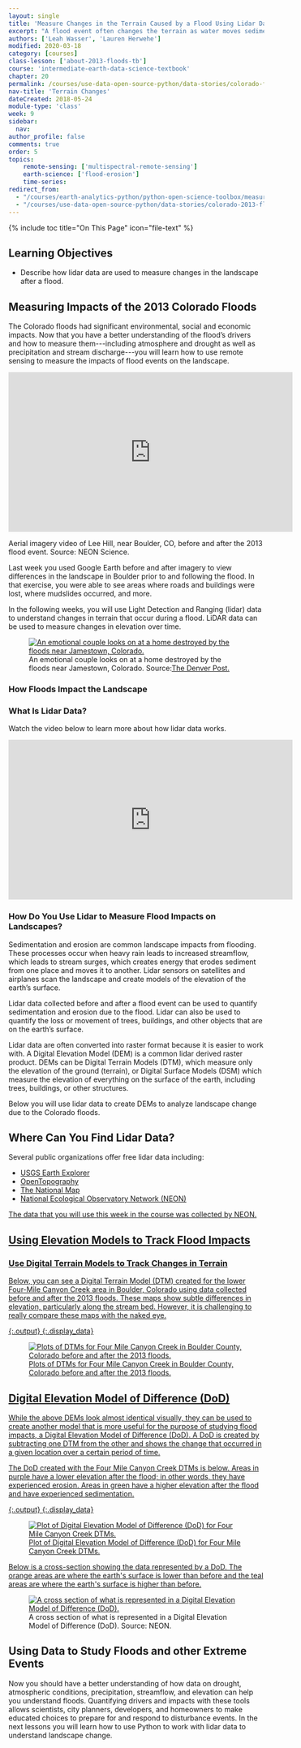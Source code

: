 ```yaml
---
layout: single
title: 'Measure Changes in the Terrain Caused by a Flood Using Lidar Data'
excerpt: "A flood event often changes the terrain as water moves sediment and debris across the landscape. Learn how terrain changes are measured using lidar remote sensing data."
authors: ['Leah Wasser', 'Lauren Herwehe']
modified: 2020-03-18
category: [courses]
class-lesson: ['about-2013-floods-tb']
course: 'intermediate-earth-data-science-textbook'
chapter: 20
permalink: /courses/use-data-open-source-python/data-stories/colorado-floods-2013/measure-changes-in-terrain-caused-by-floods/
nav-title: 'Terrain Changes'
dateCreated: 2018-05-24
module-type: 'class'
week: 9
sidebar:
  nav:
author_profile: false
comments: true
order: 5
topics: 
    remote-sensing: ['multispectral-remote-sensing']
    earth-science: ['flood-erosion']
    time-series:  
redirect_from:
  - "/courses/earth-analytics-python/python-open-science-toolbox/measure-changes-in-terrain-caused-by-floods/"
  - "/courses/use-data-open-source-python/data-stories/colorado-2013-floods/measure-changes-in-terrain-caused-by-floods/"
---
```


{% include toc title="On This Page" icon="file-text" %}

<div class='notice--success' markdown="1">

## <i class="fa fa-graduation-cap" aria-hidden="true"></i> Learning Objectives

* Describe how lidar data are used to measure changes in the landscape after a flood.

</div>


## Measuring Impacts of the 2013 Colorado Floods

The Colorado floods had significant environmental, social and economic impacts. Now that you have a better understanding of the flood’s drivers and how to measure them---including atmosphere and drought as well as precipitation and stream discharge---you will learn how to use remote sensing to measure the impacts of flood events on the landscape.

<iframe width="560" height="315" src="https://www.youtube.com/embed/bUcWERTM-OA?rel=0" frameborder="0" allow="autoplay; encrypted-media" allowfullscreen></iframe>

Aerial imagery video of Lee Hill, near Boulder, CO, before and after the 2013 flood event. Source: NEON Science.


Last week you used Google Earth before and after imagery to view differences in the landscape in Boulder prior to and following the flood. In that exercise, you were able to see areas where roads and buildings were lost, where mudslides occurred, and more. 

In the following weeks, you will use Light Detection and Ranging (lidar) data to understand changes in terrain that occur during a flood. LiDAR data can be used to measure changes in elevation over time.
 
<figure>
 <a href="{{ site.url }}/images/earth-analytics/science/colorado-2013-floods/jamestown-home-destroyed-colorado-floods.jpg">
 <img src="{{ site.url }}/images/earth-analytics/science/colorado-2013-floods/jamestown-home-destroyed-colorado-floods.jpg" alt = "An emotional couple looks on at a home destroyed by the floods near Jamestown, Colorado."></a>
 <figcaption>An emotional couple looks on at a home destroyed by the floods near Jamestown, Colorado. Source:<a href="https://www.denverpost.com/2015/09/12/two-years-later-2013-colorado-floods-remain-a-nightmare-for-some/" target="_blank">The Denver Post.</a>
 </figcaption>
</figure>


### How Floods Impact the Landscape

### What Is Lidar Data?

Watch the video below to learn more about how lidar data works. 

<iframe width="560" height="315" src="https://www.youtube.com/embed/EYbhNSUnIdU?rel=0" frameborder="0" allow="autoplay; encrypted-media" allowfullscreen></iframe>


### How Do You Use Lidar to Measure Flood Impacts on Landscapes?

Sedimentation and erosion are common landscape impacts from flooding. These processes occur when heavy rain leads to increased streamflow, which leads to stream surges, which creates energy that erodes sediment from one place and moves it to another. Lidar sensors on satellites and airplanes scan the landscape and create models of the elevation of the earth’s surface. 

Lidar data collected before and after a flood event can be used to quantify sedimentation and erosion due to the flood. Lidar can also be used to quantify the loss or movement of trees, buildings, and other objects that are on the earth’s surface.

Lidar data are often converted into raster format because it is easier to work with. A Digital Elevation Model (DEM) is a common lidar derived raster product. DEMs can be Digital Terrain Models (DTM), which measure only the elevation of the ground (terrain), or Digital Surface Models (DSM) which measure the elevation of everything on the surface of the earth, including trees, buildings, or other structures. 

Below you will use lidar data to create DEMs to analyze landscape change due to the Colorado floods.

## Where Can You Find Lidar Data?

Several public organizations offer free lidar data including:

* <a href="https://earthexplorer.usgs.gov/" target="_blank">USGS Earth Explorer</a>
* <a href="http://www.opentopography.org/" target = "_blank">OpenTopography</a>
* <a href="https://www.usgs.gov/core-science-systems/ngp/tnm-delivery/" target = "_blank">The National Map</a>
* <a href="http://www.neonscience.org/" target = "_blank">National Ecological Observatory Network (NEON)

The data that you will use this week in the course was collected by NEON.

## Using Elevation Models to Track Flood Impacts  

### Use Digital Terrain Models to Track Changes in Terrain  

Below, you can see a Digital Terrain Model (DTM) created for the lower Four-Mile Canyon Creek area in Boulder, Colorado using data collected before and after the 2013 floods. These maps show subtle differences in elevation, particularly along the stream bed. However, it is challenging to really compare these maps with the naked eye.



{:.output}
{:.display_data}

<figure>

<img src = "{{ site.url }}/images/courses/intermediate-earth-data-science-textbook/09-data-stories/colorado-2013-floods/2018-02-05-coflood-04-terrain-impacts/2018-02-05-coflood-04-terrain-impacts_3_0.png" alt = "Plots of DTMs for Four Mile Canyon Creek in Boulder County, Colorado before and after the 2013 floods.">
<figcaption>Plots of DTMs for Four Mile Canyon Creek in Boulder County, Colorado before and after the 2013 floods.</figcaption>

</figure>




## Digital Elevation Model of Difference (DoD)

While the above DEMs look almost identical visually, they can be used to create another model that is more useful for the purpose of studying flood impacts, a Digital Elevation Model of Difference (DoD). A DoD is created by subtracting one DTM from the other and shows the change that occurred in a given location over a certain period of time.

The DoD created with the Four Mile Canyon Creek DTMs is below. Areas in purple have a lower elevation after the flood; in other words, they have experienced erosion. Areas in green have a higher elevation after the flood and have experienced sedimentation.



{:.output}
{:.display_data}

<figure>

<img src = "{{ site.url }}/images/courses/intermediate-earth-data-science-textbook/09-data-stories/colorado-2013-floods/2018-02-05-coflood-04-terrain-impacts/2018-02-05-coflood-04-terrain-impacts_5_0.png" alt = "Plot of Digital Elevation Model of Difference (DoD) for Four Mile Canyon Creek DTMs.">
<figcaption>Plot of Digital Elevation Model of Difference (DoD) for Four Mile Canyon Creek DTMs.</figcaption>

</figure>




Below is a cross-section showing the data represented by a DoD. The orange areas are where the earth's surface is lower than before and the teal areas are where the earth's surface is higher than before.
 
<figure>
 <a href="{{ site.url }}/images/earth-analytics/science/colorado-2013-floods/dtm-dod-cross-section-colorado-floods.jpg">
 <img src="{{ site.url }}/images/earth-analytics/science/colorado-2013-floods/dtm-dod-cross-section-colorado-floods.jpg" alt = "A cross section of what is represented in a Digital Elevation Model of Difference (DoD)."></a>
 <figcaption>A cross section of what is represented in a Digital Elevation Model of Difference (DoD). Source: NEON.
 </figcaption>
</figure>


## Using Data to Study Floods and other Extreme Events

Now you should have a better understanding of how data on drought, atmospheric conditions, precipitation, streamflow, and elevation can help you understand floods. Quantifying drivers and impacts with these tools allows scientists, city planners, developers, and homeowners to make educated choices to prepare for and respond to disturbance events. In the next lessons you will learn how to use Python to work with lidar data to understand landscape change.
